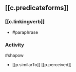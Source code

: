 
## [[c.predicateforms]]

### [[c.linkingverb]]

- #paraphrase 

### Activity

#shapow

- [[p.similarTo]] [[p.perceived]]